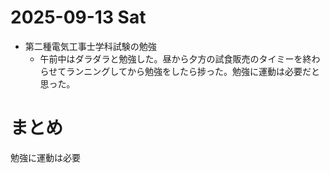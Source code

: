 # 2025-09-13 Sat
- 第二種電気工事士学科試験の勉強
  - 午前中はダラダラと勉強した。昼から夕方の試食販売のタイミーを終わらせてランニングしてから勉強をしたら捗った。勉強に運動は必要だと思った。
# まとめ
勉強に運動は必要
